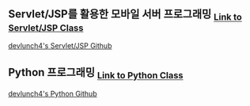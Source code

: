 ## Servlet/JSP를 활용한 모바일 서버 프로그래밍 <sub>[Link to Servlet/JSP Class](https://tacademy.skplanet.com/live/player/onlineLectureDetail.action?seq=100)</sub>
[devlunch4's Servlet/JSP Github](https://github.com/devlunch4/TAcademyServletJSPMobileServerProgramming)

## Python 프로그래밍 <sub>[Link to Python Class](https://tacademy.skplanet.com/live/player/onlineLectureDetail.action?seq=89)</sub>
[devlunch4's Python Github](https://github.com/devlunch4/TAcademyPython)
